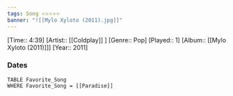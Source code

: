```yaml
---
tags: Song ⭐⭐⭐⭐⭐ 
banner: "![[Mylo Xyloto (2011).jpg]]"
---
```

[Time:: 4:39]
[Artist:: [[Coldplay]] ]
[Genre:: Pop]
[Played:: 1]
[Album:: [[Mylo Xyloto (2011)]]]
[Year:: 2011]
### Dates
````dataview
TABLE Favorite_Song
WHERE Favorite_Song = [[Paradise]]
````